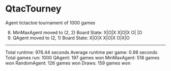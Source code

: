 # QtacTourney
Agent tictactoe tournament of 1000 games

8. MinMaxAgent moved to (2, 2)
Board State:
X|O|X
X|O|X
O| |O
9. QAgent moved to (2, 1)
Board State:
X|O|X
X|O|X
O|X|O
------------------------
Total runtime: 976.44 seconds
Average runtime per game: 0.98 seconds
Total games run: 1000
QAgent: 197 games won
MinMaxAgent: 518 games won
RandomAgent: 126 games won
Draws: 159 games won
